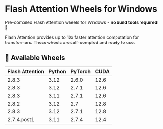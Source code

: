 # Flash Attention Wheels for Windows 

Pre-compiled Flash Attention wheels for Windows - **no build tools required**! 🚀

Flash Attention provides up to 10x faster attention computation for transformers. These wheels are self-compiled and ready to use.

## 🎯 Available Wheels

| Flash Attention | Python | PyTorch | CUDA |
|----------------|--------|---------|------|
| 2.8.3 | 3.12 | 2.6.0 | 12.6 |
| 2.8.3 | 3.12 | 2.7.1 | 12.6 |
| 2.8.3 | 3.11 | 2.7.1 | 12.6 |
| 2.8.2 | 3.12 | 2.7 | 12.8 |
| 2.8.3 | 3.12 | 2.7.1 | 12.8 |
| 2.7.4.post1 | 3.11 | 2.7.4 | 12.4 |



